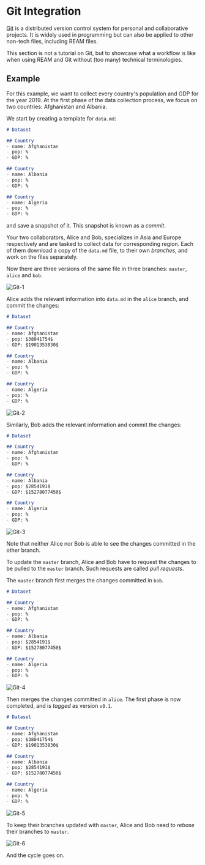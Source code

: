 # Git Integration

[Git](https://git-scm.com/) is a distributed version control system for personal and collaborative projects.
It is widely used in programming but can also be applied to other non-tech files, including REAM files.

This section is not a tutorial on Git, but to showcase what a workflow is like when using REAM and Git without (too many) technical terminologies.

## Example

For this example, we want to collect every country's population and GDP for the year 2019.
At the first phase of the data collection process, we focus on two countries: Afghanistan and Albania.

We start by creating a template for `data.md`:

```markdown
# Dataset

## Country
- name: Afghanistan
- pop: %
- GDP: %

## Country
- name: Albania
- pop: %
- GDP: %

## Country
- name: Algeria
- pop: %
- GDP: %
```
and save a snapshot of it.
This snapshot is known as a *commit*.

Your two collaborators, Alice and Bob, specializes in Asia and Europe respectively and are tasked to collect data for corresponding region.
Each of them download a copy of the `data.md` file, to their own *branches*, and work on the files separately.

Now there are three versions of the same file in three branches: `master`, `alice` and `bob`.

![Git-1](./img/Git-1.svg)

Alice adds the relevant information into `data.md` in the `alice` branch, and commit the changes:
```markdown
# Dataset

## Country
- name: Afghanistan
- pop: $38041754$
- GDP: $1901353830$

## Country
- name: Albania
- pop: %
- GDP: %

## Country
- name: Algeria
- pop: %
- GDP: %
```

![Git-2](./img/Git-2.svg)

Similarly, Bob adds the relevant information and commit the changes:
```markdown
# Dataset

## Country
- name: Afghanistan
- pop: %
- GDP: %

## Country
- name: Albania
- pop: $2854191$
- GDP: $15278077450$

## Country
- name: Algeria
- pop: %
- GDP: %
```
![Git-3](./img/Git-3.svg)

Note that neither Alice nor Bob is able to see the changes committed in the other branch.

To update the `master` branch, Alice and Bob have to request the changes to be pulled to the `master` branch.
Such requests are called *pull requests*.

The `master` branch first merges the changes committed in `bob`.

```markdown
# Dataset

## Country
- name: Afghanistan
- pop: %
- GDP: %

## Country
- name: Albania
- pop: $2854191$
- GDP: $15278077450$

## Country
- name: Algeria
- pop: %
- GDP: %
```

![Git-4](./img/Git-4.svg)

Then merges the changes committed in `alice`.
The first phase is now completed, and is *tagged* as version `v0.1`.

```markdown
# Dataset

## Country
- name: Afghanistan
- pop: $38041754$
- GDP: $1901353830$

## Country
- name: Albania
- pop: $2854191$
- GDP: $15278077450$

## Country
- name: Algeria
- pop: %
- GDP: %
```
![Git-5](./img/Git-5.svg)

To keep their branches updated with `master`, Alice and Bob need to *rebase* their branches to `master`.

![Git-6](./img/Git-6.svg)

And the cycle goes on.
